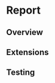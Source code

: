 # Report

<!-- Remember to check the output of the pdf job on gitlab to make sure everything renders correctly! -->

## Overview

## Extensions

## Testing

